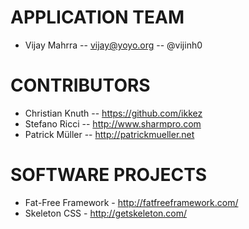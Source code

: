 # APPLICATION TEAM

* Vijay Mahrra -- vijay@yoyo.org -- @vijinh0

# CONTRIBUTORS

* Christian Knuth -- https://github.com/ikkez
* Stefano Ricci -- http://www.sharmpro.com
* Patrick Müller -- http://patrickmueller.net
 
# SOFTWARE PROJECTS

* Fat-Free Framework - http://fatfreeframework.com/
* Skeleton CSS - http://getskeleton.com/